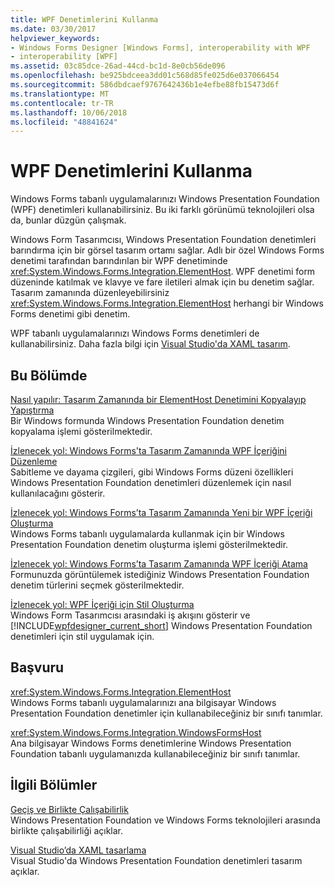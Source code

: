 ```yaml
---
title: WPF Denetimlerini Kullanma
ms.date: 03/30/2017
helpviewer_keywords:
- Windows Forms Designer [Windows Forms], interoperability with WPF
- interoperability [WPF]
ms.assetid: 03c85dce-26ad-44cd-bc1d-8e0cb56de096
ms.openlocfilehash: be925bdceea3dd01c568d85fe025d6e037066454
ms.sourcegitcommit: 586dbdcaef9767642436b1e4efbe88fb15473d6f
ms.translationtype: MT
ms.contentlocale: tr-TR
ms.lasthandoff: 10/06/2018
ms.locfileid: "48841624"
---
```

# <a name="using-wpf-controls"></a>WPF Denetimlerini Kullanma
Windows Forms tabanlı uygulamalarınızı Windows Presentation Foundation (WPF) denetimleri kullanabilirsiniz. Bu iki farklı görünümü teknolojileri olsa da, bunlar düzgün çalışmak.  
  
 Windows Form Tasarımcısı, Windows Presentation Foundation denetimleri barındırma için bir görsel tasarım ortamı sağlar. Adlı bir özel Windows Forms denetimi tarafından barındırılan bir WPF denetiminde <xref:System.Windows.Forms.Integration.ElementHost>. WPF denetimi form düzeninde katılmak ve klavye ve fare iletileri almak için bu denetim sağlar. Tasarım zamanında düzenleyebilirsiniz <xref:System.Windows.Forms.Integration.ElementHost> herhangi bir Windows Forms denetimi gibi denetim.  
  
 WPF tabanlı uygulamalarınızı Windows Forms denetimleri de kullanabilirsiniz. Daha fazla bilgi için [Visual Studio'da XAML tasarım](/visualstudio/designers/designing-xaml-in-visual-studio).  
  
## <a name="in-this-section"></a>Bu Bölümde  
 [Nasıl yapılır: Tasarım Zamanında bir ElementHost Denetimini Kopyalayıp Yapıştırma](../../../../docs/framework/winforms/advanced/how-to-copy-and-paste-an-elementhost-control-at-design-time.md)  
 Bir Windows formunda Windows Presentation Foundation denetim kopyalama işlemi gösterilmektedir.  
  
 [İzlenecek yol: Windows Forms'ta Tasarım Zamanında WPF İçeriğini Düzenleme](../../../../docs/framework/winforms/advanced/walkthrough-arranging-wpf-content-on-windows-forms-at-design-time.md)  
 Sabitleme ve dayama çizgileri, gibi Windows Forms düzeni özellikleri Windows Presentation Foundation denetimleri düzenlemek için nasıl kullanılacağını gösterir.
  
 [İzlenecek yol: Windows Forms’ta Tasarım Zamanında Yeni bir WPF İçeriği Oluşturma](../../../../docs/framework/winforms/advanced/walkthrough-creating-new-wpf-content-on-windows-forms-at-design-time.md)  
 Windows Forms tabanlı uygulamalarda kullanmak için bir Windows Presentation Foundation denetim oluşturma işlemi gösterilmektedir.
  
 [İzlenecek yol: Windows Forms’ta Tasarım Zamanında WPF İçeriği Atama](../../../../docs/framework/winforms/advanced/walkthrough-assigning-wpf-content-on-windows-forms-at-design-time.md)  
 Formunuzda görüntülemek istediğiniz Windows Presentation Foundation denetim türlerini seçmek gösterilmektedir.  
  
 [İzlenecek yol: WPF İçeriği için Stil Oluşturma](../../../../docs/framework/winforms/advanced/walkthrough-styling-wpf-content.md)  
 Windows Form Tasarımcısı arasındaki iş akışını gösterir ve [!INCLUDE[wpfdesigner_current_short](../../../../includes/wpfdesigner-current-short-md.md)] Windows Presentation Foundation denetimleri için stil uygulamak için.  
  
## <a name="reference"></a>Başvuru  
 <xref:System.Windows.Forms.Integration.ElementHost>  
 Windows Forms tabanlı uygulamalarınızı ana bilgisayar Windows Presentation Foundation denetimler için kullanabileceğiniz bir sınıfı tanımlar.  
  
 <xref:System.Windows.Forms.Integration.WindowsFormsHost>  
 Ana bilgisayar Windows Forms denetimlerine Windows Presentation Foundation tabanlı uygulamanızda kullanabileceğiniz bir sınıfı tanımlar.  
  
## <a name="related-sections"></a>İlgili Bölümler  
 [Geçiş ve Birlikte Çalışabilirlik](../../../../docs/framework/wpf/advanced/migration-and-interoperability.md)  
 Windows Presentation Foundation ve Windows Forms teknolojileri arasında birlikte çalışabilirliği açıklar.  
  
 [Visual Studio’da XAML tasarlama](/visualstudio/designers/designing-xaml-in-visual-studio)  
 Visual Studio'da Windows Presentation Foundation denetimleri tasarım açıklar.

